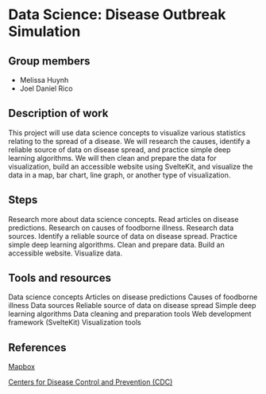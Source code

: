 # Data Science: Disease Outbreak Simulation

## Group members

- Melissa Huynh
- Joel Daniel Rico

## Description of work

This project will use data science concepts to visualize various statistics relating to the spread of a disease. We will research the causes, identify a reliable source of data on disease spread, and practice simple deep learning algorithms. We will then clean and prepare the data for visualization, build an accessible website using SvelteKit, and visualize the data in a map, bar chart, line graph, or another type of visualization.

## Steps

Research more about data science concepts.
Read articles on disease predictions.
Research on causes of foodborne illness.
Research data sources.
Identify a reliable source of data on disease spread.
Practice simple deep learning algorithms.
Clean and prepare data.
Build an accessible website.
Visualize data.

## Tools and resources

Data science concepts
Articles on disease predictions
Causes of foodborne illness
Data sources
Reliable source of data on disease spread
Simple deep learning algorithms
Data cleaning and preparation tools
Web development framework (SvelteKit)
Visualization tools

## References

[Mapbox](https://www.mapbox.com/)

[Centers for Disease Control and Prevention (CDC)](https://wwwn.cdc.gov/norsdashboard/)
